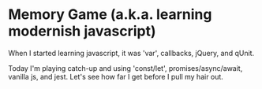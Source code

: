 # Memory Game (a.k.a. learning modernish javascript)

When I started learning javascript, it was 'var', callbacks, jQuery, and qUnit.

Today I'm playing catch-up and using 'const/let', promises/async/await, vanilla js, and jest. Let's see how far I get before I pull my hair out.


